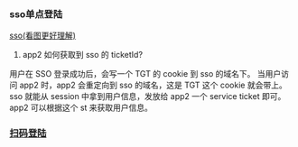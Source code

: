### sso单点登陆
[sso(看图更好理解)](https://www.jianshu.com/p/75edcc05acfd)

1. app2 如何获取到 sso 的 ticketId?

用户在 SSO 登录成功后，会写一个 TGT 的 cookie 到 sso 的域名下。 当用户访问 app2 时，app2 会重定向到 sso 的域名，这是 TGT 这个 cookie 就会带上。sso 就能从 session 中拿到用户信息，发放给 app2 一个 service ticket 即可。app2 可以根据这个 st 来获取用户信息。

### [扫码登陆](https://juejin.cn/post/7056544865647067172)